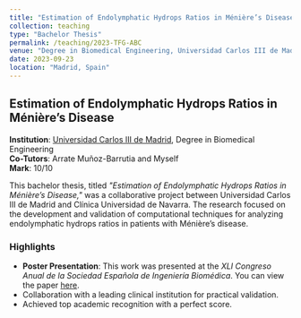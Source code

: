 ```yaml
---
title: "Estimation of Endolymphatic Hydrops Ratios in Ménière’s Disease"
collection: teaching
type: "Bachelor Thesis"
permalink: /teaching/2023-TFG-ABC
venue: "Degree in Biomedical Engineering, Universidad Carlos III de Madrid"
date: 2023-09-23
location: "Madrid, Spain"
---
```

## Estimation of Endolymphatic Hydrops Ratios in Ménière’s Disease

**Institution**: [Universidad Carlos III de Madrid](https://www.uc3m.es), Degree in Biomedical Engineering  
**Co-Tutors**: Arrate Muñoz-Barrutia and Myself  
**Mark**: 10/10  

This bachelor thesis, titled *"Estimation of Endolymphatic Hydrops Ratios in Ménière’s Disease,"* was a collaborative project between Universidad Carlos III de Madrid and Clínica Universidad de Navarra. The research focused on the development and validation of computational techniques for analyzing endolymphatic hydrops ratios in patients with Ménière’s disease.

### Highlights
- **Poster Presentation**: This work was presented at the *XLI Congreso Anual de la Sociedad Española de Ingeniería Biomédica*. You can view the paper [here](https://repositorio.upct.es/server/api/core/bitstreams/ba63924d-9e64-447b-aadc-9faad5bbe0bf/content).
- Collaboration with a leading clinical institution for practical validation.
- Achieved top academic recognition with a perfect score.
